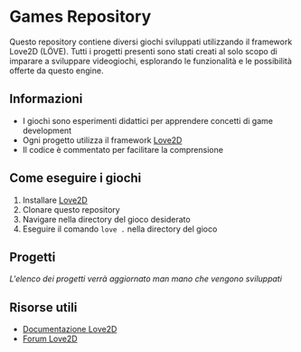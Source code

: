 # Games Repository

Questo repository contiene diversi giochi sviluppati utilizzando il framework Love2D (LÖVE). Tutti i progetti presenti sono stati creati al solo scopo di imparare a sviluppare videogiochi, esplorando le funzionalità e le possibilità offerte da questo engine.

## Informazioni

- I giochi sono esperimenti didattici per apprendere concetti di game development
- Ogni progetto utilizza il framework [Love2D](https://love2d.org/)
- Il codice è commentato per facilitare la comprensione

## Come eseguire i giochi

1. Installare [Love2D](https://love2d.org/)
2. Clonare questo repository
3. Navigare nella directory del gioco desiderato
4. Eseguire il comando `love .` nella directory del gioco

## Progetti

*L'elenco dei progetti verrà aggiornato man mano che vengono sviluppati*

## Risorse utili

- [Documentazione Love2D](https://love2d.org/wiki/Main_Page)
- [Forum Love2D](https://love2d.org/forums/)